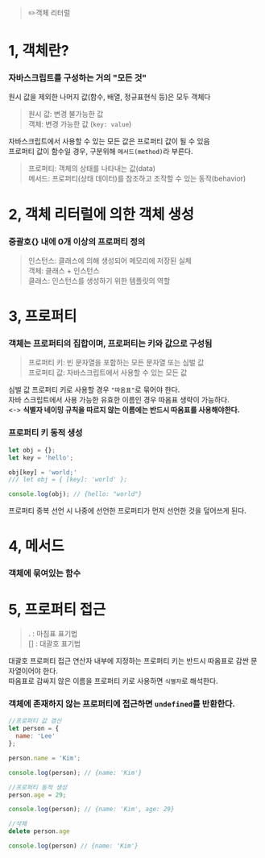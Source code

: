 > ✏️객체 리터럴

# 1, 객체란?
### 자바스크립트를 구성하는 거의 "모든 것"
원시 값을 제외한 나머지 값(함수, 배열, 정규표현식 등)은 모두 객체다

> 원시 값: 변경 불가능한 값 </br>
> 객체: 변경 가능한 값 (`key: value`)

자바스크립트에서 사용할 수 있는 모든 값은 프로퍼티 값이 될 수 있음 </br>
프로퍼티 값이 함수일 경우, 구분위해 `메서드(method)`라 부른다.

> 프로퍼티: 객체의 상태를 나타내는 값(data) </br>
> 메서드: 프로퍼티(상태 데이터)를 참조하고 조작할 수 있는 동작(behavior)


# 2, 객체 리터럴에 의한 객체 생성
### 중괄호{} 내에 0개 이상의 프로퍼티 정의

> 인스턴스: 클래스에 의해 생성되어 메모리에 저장된 실체 </br>
> 객체: 클래스 + 인스턴스 </br>
> 클래스: 인스턴스를 생성하기 위한 템플릿의 역할

# 3, 프로퍼티
### 객체는 프로퍼티의 집합이며, 프로퍼티는 키와 값으로 구성됨

> 프로퍼티 키: 빈 문자열을 포함하는 모든 문자열 또는 심벌 값 </br>
> 프로퍼티 값: 자바스크립트에서 사용할 수 있는 모든 값

심벌 값 프로퍼티 키로 사용할 경우 `"따옴표"`로 묶어야 한다. </br>
자바 스크립트에서 사용 가능한 유효한 이름인 경우 따옴표 생략이 가능하다.</br>
<-> **식별자 네이밍 규칙을 따르지 않는 이름에는 반드시 따옴표를 사용해야한다.**

### 프로퍼티 키 동적 생성
```jsx
let obj = {};
let key = 'hello';

obj[key] = 'world;'
/// let obj = { [key]: 'world' };

console.log(obj); // {hello: "world"}
```
프로퍼티 중복 선언 시 나중에 선언한 프로퍼티가 먼저 선언한 것을 덮어쓰게 된다.


# 4, 메서드
### 객체에 묶여있는 함수


# 5, 프로퍼티 접근
> . : 마침표 표기법 </br>
> [] : 대괄호 표기법 </br>

대괄호 프로퍼티 접근 연산자 내부에 지정하는 프로퍼티 키는 반드시 따옴표로 감싼 문자열이어야 한다. </br>
따옴표로 감싸지 않은 이름을 프로퍼티 키로 사용하면 `식별자`로 해석한다. </br>
### 객체에 존재하지 않는 프로퍼티에 접근하면 `undefined`를 반환한다.


```jsx
//프로퍼티 값 갱신
let person = {
  name: 'Lee'
};

person.name = 'Kim';

console.log(person); // {name: 'Kim'}

//프로퍼티 동적 생성
person.age = 29;

console.log(person); // {name: 'Kim', age: 29}

//삭제
delete person.age

console.log(person) // {name: 'Kim'}

```
